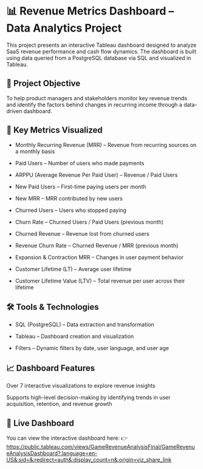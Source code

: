 # 📊 Revenue Metrics Dashboard – Data Analytics Project
This project presents an interactive Tableau dashboard designed to analyze SaaS revenue performance and cash flow dynamics. The dashboard is built using data queried from a PostgreSQL database via SQL and visualized in Tableau.

## 🔧 Project Objective
To help product managers and stakeholders monitor key revenue trends and identify the factors behind changes in recurring income through a data-driven dashboard.

## 📌 Key Metrics Visualized
- Monthly Recurring Revenue (MRR) – Revenue from recurring sources on a monthly basis

- Paid Users – Number of users who made payments

- ARPPU (Average Revenue Per Paid User) – Revenue / Paid Users

- New Paid Users – First-time paying users per month

- New MRR – MRR contributed by new users

- Churned Users – Users who stopped paying

- Churn Rate – Churned Users / Paid Users (previous month)

- Churned Revenue – Revenue lost from churned users

- Revenue Churn Rate – Churned Revenue / MRR (previous month)

- Expansion & Contraction MRR – Changes in user payment behavior

- Customer Lifetime (LT) – Average user lifetime

- Customer Lifetime Value (LTV) – Total revenue per user across their lifetime

## 🛠️ Tools & Technologies
- SQL (PostgreSQL) – Data extraction and transformation

- Tableau – Dashboard creation and visualization

- Filters – Dynamic filters by date, user language, and user age

## 📈 Dashboard Features
Over 7 interactive visualizations to explore revenue insights

Supports high-level decision-making by identifying trends in user acquisition, retention, and revenue growth

## 🔗 Live Dashboard
You can view the interactive dashboard here:
👉 https://public.tableau.com/views/GameRevenueAnalysisFinal/GameRevenueAnalysisDashboard?:language=en-US&:sid=&:redirect=auth&:display_count=n&:origin=viz_share_link 

